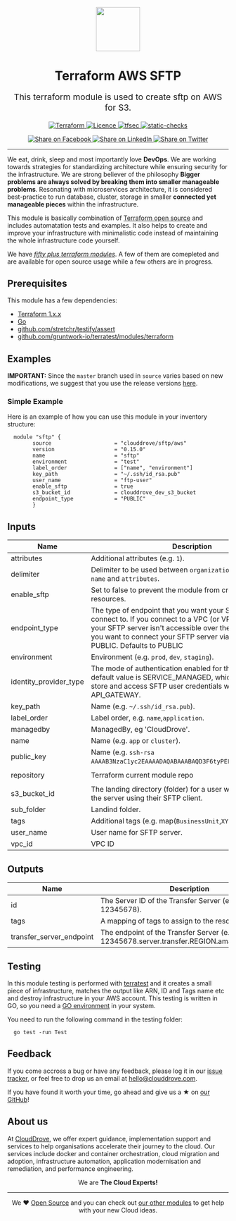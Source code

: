 <!-- This file was automatically generated by the `geine`. Make all changes to `README.yaml` and run `make readme` to rebuild this file. -->

<p align="center"> <img src="https://user-images.githubusercontent.com/50652676/62349836-882fef80-b51e-11e9-99e3-7b974309c7e3.png" width="100" height="100"></p>


<h1 align="center">
    Terraform AWS SFTP
</h1>

<p align="center" style="font-size: 1.2rem;">
    This terraform module is used to create sftp on AWS for S3.
     </p>

<p align="center">

<a href="https://www.terraform.io">
  <img src="https://img.shields.io/badge/Terraform-v1.1.7-green" alt="Terraform">
</a>
<a href="LICENSE.md">
  <img src="https://img.shields.io/badge/License-APACHE-blue.svg" alt="Licence">
</a>
<a href="https://github.com/clouddrove/terraform-aws-sftp/actions/workflows/tfsec.yml">
  <img src="https://github.com/clouddrove/terraform-aws-sftp/actions/workflows/tfsec.yml/badge.svg" alt="tfsec">
</a>
<a href="https://github.com/clouddrove/terraform-aws-sftp/actions/workflows/terraform.yml">
  <img src="https://github.com/clouddrove/terraform-aws-sftp/actions/workflows/terraform.yml/badge.svg" alt="static-checks">
</a>


</p>
<p align="center">

<a href='https://facebook.com/sharer/sharer.php?u=https://github.com/clouddrove/terraform-aws-sftp'>
  <img title="Share on Facebook" src="https://user-images.githubusercontent.com/50652676/62817743-4f64cb80-bb59-11e9-90c7-b057252ded50.png" />
</a>
<a href='https://www.linkedin.com/shareArticle?mini=true&title=Terraform+AWS+SFTP&url=https://github.com/clouddrove/terraform-aws-sftp'>
  <img title="Share on LinkedIn" src="https://user-images.githubusercontent.com/50652676/62817742-4e339e80-bb59-11e9-87b9-a1f68cae1049.png" />
</a>
<a href='https://twitter.com/intent/tweet/?text=Terraform+AWS+SFTP&url=https://github.com/clouddrove/terraform-aws-sftp'>
  <img title="Share on Twitter" src="https://user-images.githubusercontent.com/50652676/62817740-4c69db00-bb59-11e9-8a79-3580fbbf6d5c.png" />
</a>

</p>
<hr>


We eat, drink, sleep and most importantly love **DevOps**. We are working towards strategies for standardizing architecture while ensuring security for the infrastructure. We are strong believer of the philosophy <b>Bigger problems are always solved by breaking them into smaller manageable problems</b>. Resonating with microservices architecture, it is considered best-practice to run database, cluster, storage in smaller <b>connected yet manageable pieces</b> within the infrastructure.

This module is basically combination of [Terraform open source](https://www.terraform.io/) and includes automatation tests and examples. It also helps to create and improve your infrastructure with minimalistic code instead of maintaining the whole infrastructure code yourself.

We have [*fifty plus terraform modules*][terraform_modules]. A few of them are comepleted and are available for open source usage while a few others are in progress.




## Prerequisites

This module has a few dependencies:

- [Terraform 1.x.x](https://learn.hashicorp.com/terraform/getting-started/install.html)
- [Go](https://golang.org/doc/install)
- [github.com/stretchr/testify/assert](https://github.com/stretchr/testify)
- [github.com/gruntwork-io/terratest/modules/terraform](https://github.com/gruntwork-io/terratest)







## Examples


**IMPORTANT:** Since the `master` branch used in `source` varies based on new modifications, we suggest that you use the release versions [here](https://github.com/clouddrove/terraform-aws-sftp/releases).


### Simple Example
Here is an example of how you can use this module in your inventory structure:
```hcl
  module "sftp" {
        source                    = "clouddrove/sftp/aws"
        version                   = "0.15.0"
        name                      = "sftp"
        environment               = "test"
        label_order               = ["name", "environment"]
        key_path                  = "~/.ssh/id_rsa.pub"
        user_name                 = "ftp-user"
        enable_sftp               = true
        s3_bucket_id              = clouddrove_dev_s3_bucket
        endpoint_type             = "PUBLIC"
        }
```






## Inputs

| Name                     | Description                                                                                                                                                                                                                                                         | Type        | Default                                              | Required |
| ------------------------ | ------------------------------------------------------------------------------------------------------------------------------------------------------------------------------------------------------------------------------------------------------------------- | ----------- | ---------------------------------------------------- | :------: |
| attributes               | Additional attributes (e.g. `1`).                                                                                                                                                                                                                                   | `list(any)` | `[]`                                                 |    no    |
| delimiter                | Delimiter to be used between `organization`, `environment`, `name` and `attributes`.                                                                                                                                                                                | `string`    | `"-"`                                                |    no    |
| enable\_sftp             | Set to false to prevent the module from creating any resources.                                                                                                                                                                                                     | `bool`      | `true`                                               |    no    |
| endpoint\_type           | The type of endpoint that you want your SFTP server connect to. If you connect to a VPC (or VPC\_ENDPOINT), your SFTP server isn't accessible over the public internet. If you want to connect your SFTP server via public internet, set PUBLIC. Defaults to PUBLIC | `string`    | `"PUBLIC"`                                           |    no    |
| environment              | Environment (e.g. `prod`, `dev`, `staging`).                                                                                                                                                                                                                        | `string`    | `""`                                                 |    no    |
| identity\_provider\_type | The mode of authentication enabled for this service. The default value is SERVICE\_MANAGED, which allows you to store and access SFTP user credentials within the service. API\_GATEWAY.                                                                            | `string`    | `"SERVICE_MANAGED"`                                  |    no    |
| key\_path                | Name  (e.g. `~/.ssh/id_rsa.pub`).                                                                                                                                                                                                                                   | `string`    | `""`                                                 |    no    |
| label\_order             | Label order, e.g. `name`,`application`.                                                                                                                                                                                                                             | `list(any)` | `[]`                                                 |    no    |
| managedby                | ManagedBy, eg 'CloudDrove'.                                                                                                                                                                                                                                         | `string`    | `"hello@clouddrove.com"`                             |    no    |
| name                     | Name  (e.g. `app` or `cluster`).                                                                                                                                                                                                                                    | `string`    | `""`                                                 |    no    |
| public\_key              | Name  (e.g. `ssh-rsa AAAAB3NzaC1yc2EAAAADAQABAAABAQD3F6tyPEFEzV0LX3X8BsXdMsQ`).                                                                                                                                                                                     | `string`    | `""`                                                 |    no    |
| repository               | Terraform current module repo                                                                                                                                                                                                                                       | `string`    | `"https://github.com/clouddrove/terraform-aws-sftp"` |    no    |
| s3\_bucket\_id           | The landing directory (folder) for a user when they log in to the server using their SFTP client.                                                                                                                                                                   | `string`    | n/a                                                  |   yes    |
| sub\_folder              | Landind folder.                                                                                                                                                                                                                                                     | `string`    | `""`                                                 |    no    |
| tags                     | Additional tags (e.g. map(`BusinessUnit`,`XYZ`).                                                                                                                                                                                                                    | `map(any)`  | `{}`                                                 |    no    |
| user\_name               | User name for SFTP server.                                                                                                                                                                                                                                          | `string`    | n/a                                                  |   yes    |
| vpc\_id                  | VPC ID                                                                                                                                                                                                                                                              | `string`    | `""`                                                 |    no    |

## Outputs

| Name                       | Description                                                                                 |
| -------------------------- | ------------------------------------------------------------------------------------------- |
| id                         | The Server ID of the Transfer Server (e.g. s-12345678).                                     |
| tags                       | A mapping of tags to assign to the resource.                                                |
| transfer\_server\_endpoint | The endpoint of the Transfer Server (e.g. s-12345678.server.transfer.REGION.amazonaws.com). |




## Testing
In this module testing is performed with [terratest](https://github.com/gruntwork-io/terratest) and it creates a small piece of infrastructure, matches the output like ARN, ID and Tags name etc and destroy infrastructure in your AWS account. This testing is written in GO, so you need a [GO environment](https://golang.org/doc/install) in your system.

You need to run the following command in the testing folder:
```hcl
  go test -run Test
```



## Feedback
If you come accross a bug or have any feedback, please log it in our [issue tracker](https://github.com/clouddrove/terraform-aws-sftp/issues), or feel free to drop us an email at [hello@clouddrove.com](mailto:hello@clouddrove.com).

If you have found it worth your time, go ahead and give us a ★ on [our GitHub](https://github.com/clouddrove/terraform-aws-sftp)!

## About us

At [CloudDrove][website], we offer expert guidance, implementation support and services to help organisations accelerate their journey to the cloud. Our services include docker and container orchestration, cloud migration and adoption, infrastructure automation, application modernisation and remediation, and performance engineering.

<p align="center">We are <b> The Cloud Experts!</b></p>
<hr />
<p align="center">We ❤️  <a href="https://github.com/clouddrove">Open Source</a> and you can check out <a href="https://github.com/clouddrove">our other modules</a> to get help with your new Cloud ideas.</p>

  [website]: https://clouddrove.com
  [github]: https://github.com/clouddrove
  [linkedin]: https://cpco.io/linkedin
  [twitter]: https://twitter.com/clouddrove/
  [email]: https://clouddrove.com/contact-us.html
  [terraform_modules]: https://github.com/clouddrove?utf8=%E2%9C%93&q=terraform-&type=&language=
